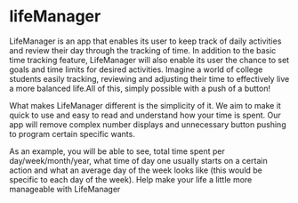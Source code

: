 # lifeManager

LifeManager is an app that enables its user to keep track of daily activities and review their day through the tracking of time. In addition to the basic time tracking feature, LifeManager will also enable its user the chance to set goals and time limits for desired activities. Imagine a world of college students easily tracking, reviewing and adjusting their time to effectively live a more balanced life.All of this, simply possible with a push of a button!

What makes LifeManager different is the simplicity of it. We aim to make it quick to use and easy to read and understand how your time is spent. Our app will remove complex number displays and unnecessary button pushing to program certain specific wants.

As an example, you will be able to see, total time spent per day/week/month/year, what time of day one usually starts on a certain action and what an average day of the week looks like (this would be specific to each day of the week). Help make your life a little more manageable with LifeManager
